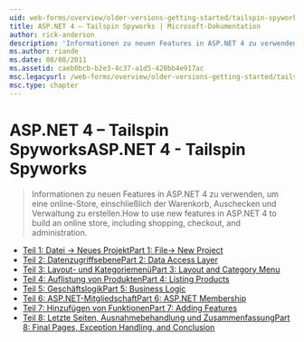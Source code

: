 ```yaml
---
uid: web-forms/overview/older-versions-getting-started/tailspin-spyworks/index
title: ASP.NET 4 – Tailspin Spyworks | Microsoft-Dokumentation
author: rick-anderson
description: 'Informationen zu neuen Features in ASP.NET 4 zu verwenden, um eine online-Store, einschließlich der Warenkorb, Auschecken und Verwaltung zu erstellen.'
ms.author: riande
ms.date: 08/08/2011
ms.assetid: caeb0bcb-b2e3-4c37-a1d5-420bb4e917ac
msc.legacyurl: /web-forms/overview/older-versions-getting-started/tailspin-spyworks
msc.type: chapter
---
```

<a name="aspnet-4---tailspin-spyworks"></a><span data-ttu-id="4d490-103">ASP.NET 4 – Tailspin Spyworks</span><span class="sxs-lookup"><span data-stu-id="4d490-103">ASP.NET 4 - Tailspin Spyworks</span></span>
====================
> <span data-ttu-id="4d490-104">Informationen zu neuen Features in ASP.NET 4 zu verwenden, um eine online-Store, einschließlich der Warenkorb, Auschecken und Verwaltung zu erstellen.</span><span class="sxs-lookup"><span data-stu-id="4d490-104">How to use new features in ASP.NET 4 to build an online store, including shopping, checkout, and administration.</span></span>


- [<span data-ttu-id="4d490-105">Teil 1: Datei -> Neues Projekt</span><span class="sxs-lookup"><span data-stu-id="4d490-105">Part 1: File-> New Project</span></span>](tailspin-spyworks-part-1.md)
- [<span data-ttu-id="4d490-106">Teil 2: Datenzugriffsebene</span><span class="sxs-lookup"><span data-stu-id="4d490-106">Part 2: Data Access Layer</span></span>](tailspin-spyworks-part-2.md)
- [<span data-ttu-id="4d490-107">Teil 3: Layout- und Kategoriemenü</span><span class="sxs-lookup"><span data-stu-id="4d490-107">Part 3: Layout and Category Menu</span></span>](tailspin-spyworks-part-3.md)
- [<span data-ttu-id="4d490-108">Teil 4: Auflistung von Produkten</span><span class="sxs-lookup"><span data-stu-id="4d490-108">Part 4: Listing Products</span></span>](tailspin-spyworks-part-4.md)
- [<span data-ttu-id="4d490-109">Teil 5: Geschäftslogik</span><span class="sxs-lookup"><span data-stu-id="4d490-109">Part 5: Business Logic</span></span>](tailspin-spyworks-part-5.md)
- [<span data-ttu-id="4d490-110">Teil 6: ASP.NET-Mitgliedschaft</span><span class="sxs-lookup"><span data-stu-id="4d490-110">Part 6: ASP.NET Membership</span></span>](tailspin-spyworks-part-6.md)
- [<span data-ttu-id="4d490-111">Teil 7: Hinzufügen von Funktionen</span><span class="sxs-lookup"><span data-stu-id="4d490-111">Part 7: Adding Features</span></span>](tailspin-spyworks-part-7.md)
- [<span data-ttu-id="4d490-112">Teil 8: Letzte Seiten, Ausnahmebehandlung und Zusammenfassung</span><span class="sxs-lookup"><span data-stu-id="4d490-112">Part 8: Final Pages, Exception Handling, and Conclusion</span></span>](tailspin-spyworks-part-8.md)
